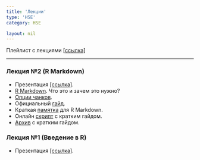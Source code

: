 ```yaml
---
title: 'Лекции'
type: 'HSE'
category: HSE

layout: nil
---
```


Плейлист с лекциями [\[ссылка\]](https://www.youtube.com/playlist?list=PLEwK9wdS5g0rGC2xUNishiePwRJzIzH8J)

---

### Лекция №2 (R Markdown)

* Презентация [\[ссылка\]](https://github.com/ahmedushka7/R/blob/master/docs/lectures/lec02/tex/lec02.pdf).
* [R Markdown](https://rmarkdown.rstudio.com/). Что это и зачем это нужно?
* [Опции чанков](https://yihui.name/knitr/options/).
* Официальный [гайд](https://bookdown.org/yihui/rmarkdown/r-code.html).
* Краткая [памятка](https://github.com/ahmedushka7/R/raw/master/docs/scripts/hse_data_analysis/sem_5/rmarkdown.pdf) для R Markdown.
* Онлайн [скрипт](https://ahmedushka7.github.io/R/scripts/hse_data_analysis/sem_5/RMarkdown.html) с кратким гайдом.
* [Архив](https://github.com/ahmedushka7/R/blob/master/docs/scripts/hse_data_analysis/sem_5/sem_5.zip?raw=true) с кратким гайдом.

### Лекция №1 (Введение в R)

* Презентация [\[ссылка\]](https://github.com/ahmedushka7/R/blob/master/docs/lectures/lec01/tex/lec01.pdf).
